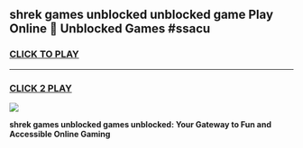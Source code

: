 
## shrek games unblocked unblocked game Play Online 👋 Unblocked Games #ssacu
<h3>
<a href="https://premium.freeplayer.one?title=shrek_games_unblocked&ref=21F">CLICK TO PLAY</a></h3>
<hr>

<h3>
<a href="https://premium.freeplayer.one?title=shrek_games_unblocked&ref=21F">CLICK 2 PLAY</a>
  
</h3>

<a href="https://premium.freeplayer.one?title=shrek_games_unblocked&ref=21F/"><img src="https://clearcache.store/games.png"></a>


**shrek games unblocked games unblocked: Your Gateway to Fun and Accessible Online Gaming**
